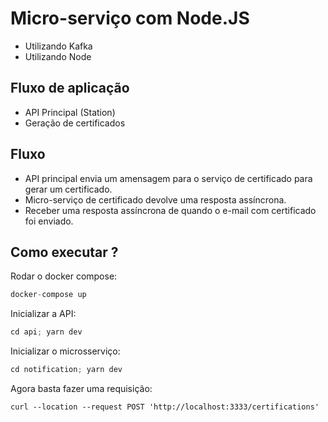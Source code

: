 # Micro-serviço com Node.JS

- Utilizando Kafka
- Utilizando Node

## Fluxo de aplicação

- API Principal (Station)
- Geração de certificados

## Fluxo

- API principal envia um amensagem para o serviço de certificado para gerar um certificado.
- Micro-serviço de certificado devolve uma resposta assíncrona.
- Receber uma resposta assíncrona de quando o e-mail com certificado foi enviado.

## Como executar ?

Rodar o docker compose:

```javascript
docker-compose up
```

Inicializar a API:

```javascript
cd api; yarn dev
```

Inicializar o microsserviço:

```javascript
cd notification; yarn dev
```

Agora basta fazer uma requisição:

`curl --location --request POST 'http://localhost:3333/certifications'`
